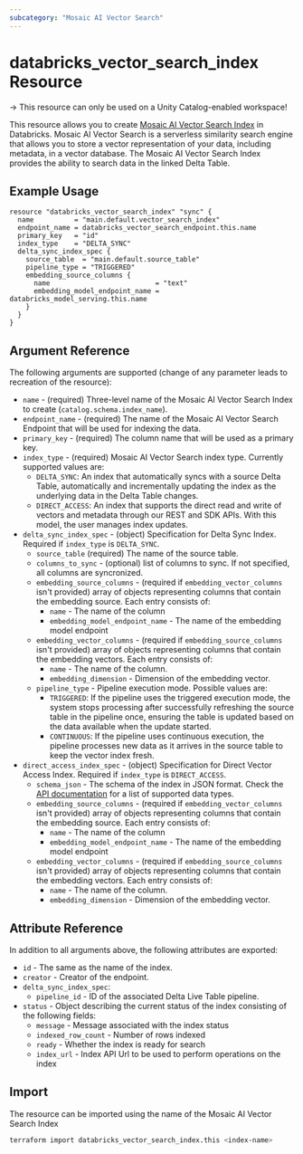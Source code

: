 ```yaml
---
subcategory: "Mosaic AI Vector Search"
---
```

# databricks_vector_search_index Resource

-> This resource can only be used on a Unity Catalog-enabled workspace!

This resource allows you to create [Mosaic AI Vector Search Index](https://docs.databricks.com/en/generative-ai/create-query-vector-search.html) in Databricks.  Mosaic AI Vector Search is a serverless similarity search engine that allows you to store a vector representation of your data, including metadata, in a vector database.  The Mosaic AI Vector Search Index provides the ability to search data in the linked Delta Table.

## Example Usage

```hcl
resource "databricks_vector_search_index" "sync" {
  name          = "main.default.vector_search_index"
  endpoint_name = databricks_vector_search_endpoint.this.name
  primary_key   = "id"
  index_type    = "DELTA_SYNC"
  delta_sync_index_spec {
    source_table  = "main.default.source_table"
    pipeline_type = "TRIGGERED"
    embedding_source_columns {
      name                          = "text"
      embedding_model_endpoint_name = databricks_model_serving.this.name
    }
  }
}
```

## Argument Reference

The following arguments are supported (change of any parameter leads to recreation of the resource):

* `name` - (required) Three-level name of the Mosaic AI Vector Search Index to create (`catalog.schema.index_name`).
* `endpoint_name` - (required) The name of the Mosaic AI Vector Search Endpoint that will be used for indexing the data.
* `primary_key` - (required) The column name that will be used as a primary key.
* `index_type` - (required) Mosaic AI Vector Search index type. Currently supported values are:
  * `DELTA_SYNC`: An index that automatically syncs with a source Delta Table, automatically and incrementally updating the index as the underlying data in the Delta Table changes.
  * `DIRECT_ACCESS`: An index that supports the direct read and write of vectors and metadata through our REST and SDK APIs. With this model, the user manages index updates.
* `delta_sync_index_spec` - (object) Specification for Delta Sync Index. Required if `index_type` is `DELTA_SYNC`.
  * `source_table` (required) The name of the source table.
  * `columns_to_sync` - (optional) list of columns to sync. If not specified, all columns are syncronized.
  * `embedding_source_columns` - (required if `embedding_vector_columns` isn't provided) array of objects representing columns that contain the embedding source.  Each entry consists of:
	* `name` - The name of the column
	* `embedding_model_endpoint_name` - The name of the embedding model endpoint
  * `embedding_vector_columns`  - (required if `embedding_source_columns` isn't provided)  array of objects representing columns that contain the embedding vectors. Each entry consists of:
	* `name` - The name of the column.
	* `embedding_dimension` - Dimension of the embedding vector.
  * `pipeline_type` - Pipeline execution mode. Possible values are:
	* `TRIGGERED`: If the pipeline uses the triggered execution mode, the system stops processing after successfully refreshing the source table in the pipeline once, ensuring the table is updated based on the data available when the update started.
	* `CONTINUOUS`: If the pipeline uses continuous execution, the pipeline processes new data as it arrives in the source table to keep the vector index fresh.
* `direct_access_index_spec` - (object) Specification for Direct Vector Access Index. Required if `index_type` is `DIRECT_ACCESS`.
  * `schema_json` - The schema of the index in JSON format.  Check the [API documentation](https://docs.databricks.com/api/workspace/vectorsearchindexes/createindex#direct_access_index_spec-schema_json) for a list of supported data types.
  * `embedding_source_columns` - (required if `embedding_vector_columns` isn't provided) array of objects representing columns that contain the embedding source.  Each entry consists of:
	* `name` - The name of the column
	* `embedding_model_endpoint_name` - The name of the embedding model endpoint
  * `embedding_vector_columns`  - (required if `embedding_source_columns` isn't provided)  array of objects representing columns that contain the embedding vectors. Each entry consists of:
	* `name` - The name of the column.
	* `embedding_dimension` - Dimension of the embedding vector.

## Attribute Reference

In addition to all arguments above, the following attributes are exported:

* `id` - The same as the name of the index.
* `creator` - Creator of the endpoint.
* `delta_sync_index_spec`:
  * `pipeline_id` - ID of the associated Delta Live Table pipeline.
* `status` - Object describing the current status of the index consisting of the following fields:
  * `message` - Message associated with the index status
  * `indexed_row_count` - Number of rows indexed
  * `ready` - Whether the index is ready for search
  * `index_url` - Index API Url to be used to perform operations on the index

## Import

The resource can be imported using the name of the Mosaic AI Vector Search Index

```bash
terraform import databricks_vector_search_index.this <index-name>
```

